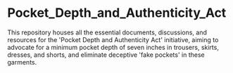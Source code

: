 # Pocket_Depth_and_Authenticity_Act
This repository houses all the essential documents, discussions, and resources for the 'Pocket Depth and Authenticity Act' initiative, aiming to advocate for a minimum pocket depth of seven inches in trousers, skirts, dresses, and shorts, and eliminate deceptive 'fake pockets' in these garments.
